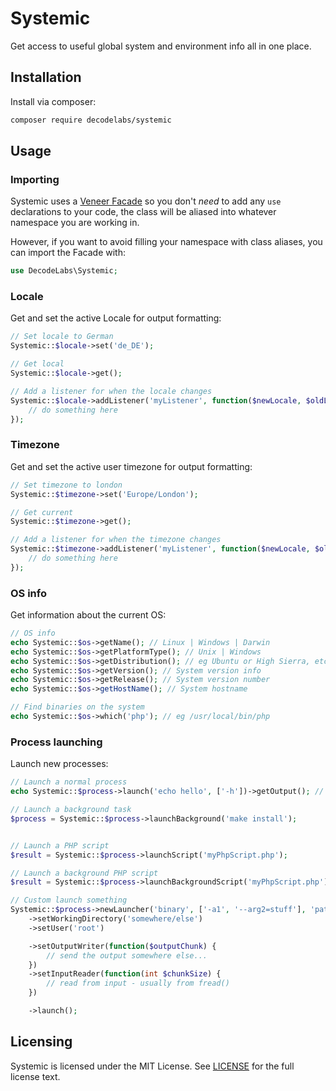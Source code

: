 # Systemic
Get access to useful global system and environment info all in one place.


## Installation

Install via composer:

```bash
composer require decodelabs/systemic
```


## Usage

### Importing

Systemic uses a [Veneer Facade](https://github.com/decodelabs/veneer) so you don't _need_ to add any <code>use</code> declarations to your code, the class will be aliased into whatever namespace you are working in.

However, if you want to avoid filling your namespace with class aliases, you can import the Facade with:

```php
use DecodeLabs\Systemic;
```

### Locale

Get and set the active Locale for output formatting:

```php
// Set locale to German
Systemic::$locale->set('de_DE');

// Get local
Systemic::$locale->get();

// Add a listener for when the locale changes
Systemic::$locale->addListener('myListener', function($newLocale, $oldLocale) {
    // do something here
});
```


### Timezone

Get and set the active user timezone for output formatting:

```php
// Set timezone to london
Systemic::$timezone->set('Europe/London');

// Get current
Systemic::$timezone->get();

// Add a listener for when the timezone changes
Systemic::$timezone->addListener('myListener', function($newLocale, $oldLocale) {
    // do something here
});
```


### OS info

Get information about the current OS:

```php
// OS info
echo Systemic::$os->getName(); // Linux | Windows | Darwin
echo Systemic::$os->getPlatformType(); // Unix | Windows
echo Systemic::$os->getDistribution(); // eg Ubuntu or High Sierra, etc
echo Systemic::$os->getVersion(); // System version info
echo Systemic::$os->getRelease(); // System version number
echo Systemic::$os->getHostName(); // System hostname

// Find binaries on the system
echo Systemic::$os->which('php'); // eg /usr/local/bin/php
```


### Process launching

Launch new processes:

```php
// Launch a normal process
echo Systemic::$process->launch('echo hello', ['-h'])->getOutput(); // hello -h

// Launch a background task
$process = Systemic::$process->launchBackground('make install');


// Launch a PHP script
$result = Systemic::$process->launchScript('myPhpScript.php');

// Launch a background PHP script
$result = Systemic::$process->launchBackgroundScript('myPhpScript.php');

// Custom launch something
Systemic::$process->newLauncher('binary', ['-a1', '--arg2=stuff'], 'path/to/thing')
    ->setWorkingDirectory('somewhere/else')
    ->setUser('root')

    ->setOutputWriter(function($outputChunk) {
        // send the output somewhere else...
    })
    ->setInputReader(function(int $chunkSize) {
        // read from input - usually from fread()
    })

    ->launch();
```


## Licensing
Systemic is licensed under the MIT License. See [LICENSE](./LICENSE) for the full license text.
